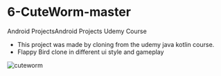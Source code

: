 # 6-CuteWorm-master
Android ProjectsAndroid Projects Udemy Course 
 
- This project was made by cloning from the udemy java kotlin course.
- Flappy Bird clone in different ui style and gameplay

![cuteworm](https://user-images.githubusercontent.com/88238748/159779543-9ca2e894-da95-426a-99c4-707b4d44c99f.png)
